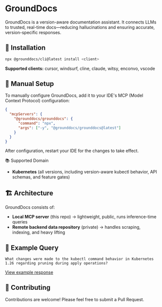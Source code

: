 # GroundDocs

GroundDocs is a version-aware documentation assistant. It connects LLMs to trusted, real-time docs—reducing hallucinations and ensuring accurate, version-specific responses.

<!-- Test change to trigger workflow - 2025-01-26 (fixed) -->

## 🚀 Installation

```bash
npx @grounddocs/cli@latest install <client>
```

**Supported clients:** cursor, windsurf, cline, claude, witsy, enconvo, vscode


## 🔧 Manual Setup

To manually configure GroundDocs, add it to your IDE's MCP (Model Context Protocol) configuration:

```json
{
  "mcpServers": {
    "@grounddocs/grounddocs": {
      "command": "npx",
      "args": ["-y", "@grounddocs/grounddocs@latest"]
    }
  }
}
```
After configuration, restart your IDE for the changes to take effect.


📚 Supported Domain

- **Kubernetes** (all versions, including version-aware kubectl behavior, API schemas, and feature gates)

## 🏗️ Architecture

GroundDocs consists of:
- **Local MCP server** (this repo) → lightweight, public, runs inference-time queries
- **Remote backend data repository** (private) → handles scraping, indexing, and heavy lifting

## 🌟 Example Query

```
What changes were made to the kubectl command behavior in Kubernetes 1.26 regarding pruning during apply operations?
```
[View example response](https://claude.ai/share/b864ee23-4899-4092-bbd8-a020d55296a7)

## 🤝 Contributing

Contributions are welcome! Please feel free to submit a Pull Request.
